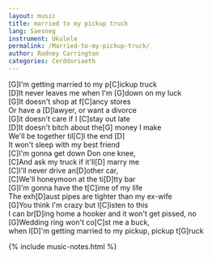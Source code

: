 ```yaml
---
layout: music
title: married to my pickup truck
lang: Saesneg
instrument: Ukulele
permalink: /Married-to-my-pickup-truck/
author: Rodney Carrington
categories: Cerddoriaeth
---
```


[G]I'm getting married to my p[C]ickup truck  
[D]It never leaves me when I'm [G]down on my luck  
[G]It doesn't shop at f[C]ancy stores  
Or have a [D]lawyer, or want a divorce  
[G]it doesn't care if I [C]stay out late  
[D]It doesn't bitch about the[G] money I make  
We'll be together til[C]l the end [D]  
It won't sleep with my best friend  
[C]I'm gonna get down Don one knee,  
[C]And ask my truck if it'll[D] marry me  
[C]I'll never drive an[D]other car,  
[C]We'll honeymoon at the ti[D]tty bar  
[G]I'm gonna have the t[C]ime of my life  
The exh[D]aust pipes are tighter than my ex-wife  
[G]You think I'm crazy but l[C]isten to this  
I can br[D]ing home a hooker and it won't get pissed, no  
[G]Wedding ring won't co[C]st me a buck,  
when I[D]'m getting married to my pickup, pickup t[G]ruck  

{% include music-notes.html %}